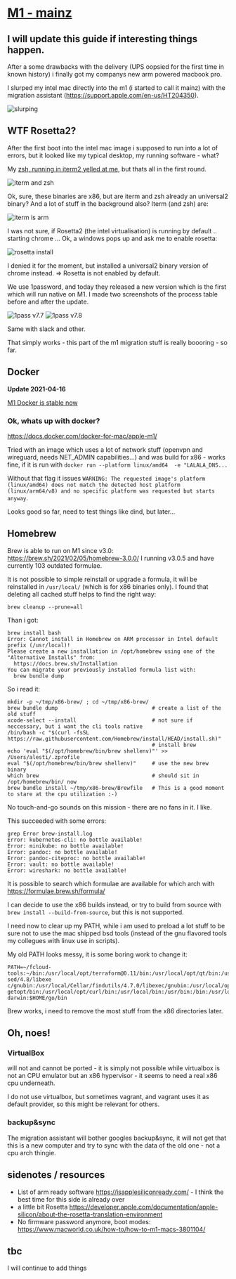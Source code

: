 # [M1 - mainz](https://twitter.com/astielau/status/1370303446990127106)
## I will update this guide if interesting things happen.

After a some drawbacks with the delivery (UPS oopsied for the first time in
known history) i finally got my companys new arm powered macbook pro. 

I slurped my intel mac directly into the m1 (i started to call it mainz) with
the migration assistant (https://support.apple.com/en-us/HT204350).

![slurping](slurp.jpg)


## WTF Rosetta2? 

After the first boot into the intel mac image i supposed to
run into a lot of errors, but it looked like my typical desktop, my running
software - what?

My [zsh, running in iterm2 yelled at
me](https://twitter.com/astielau/status/1370120472445259779), but thats all in
the first round.  

![iterm and zsh](first-run-iterm_sm.png)

Ok, sure, these binaries are x86, but are iterm and zsh already an universal2 binary? And a lot of stuff in the background also?
Iterm (and zsh) are:

![iterm is arm](iterm-is-arm_sm.png) 

I was not sure, if Rosetta2 (the intel virtualisation) is running by default .. starting chrome …
Ok, a windows pops up and ask me to enable rosetta:

![rosetta install](Rosetta-install_sm.png)

I denied it for the moment, but installed a universal2 binary version of chrome instead. 
=> Rosetta is not enabled by default.

We use 1password, and today they released a new version which is the first which will run native on M1. I made two screenshots of the process table before and after the update.

![1pass v7.7](1pass-7.7-is-intel_sm.png)
![1pass v7.8](1pass-7.8-is-arm_sm.png)
 

Same with slack and other.

That simply works - this part of the m1 migration stuff is really boooring - so far.

## Docker

**Update 2021-04-16** 

[M1 Docker is stable now](https://hub.docker.com/editions/community/docker-ce-desktop-mac)

### Ok, whats up with docker? 

https://docs.docker.com/docker-for-mac/apple-m1/

Tried with an image which uses a lot of network stuff (openvpn and wireguard,
needs NET_ADMIN capabilities...) and was build for x86 - works fine, if it is
run with `docker run --platform linux/amd64  -e "LALALA_DNS...` 

Without that flag it issues `WARNING: The requested image's platform
(linux/amd64) does not match the detected host platform (linux/arm64/v8) and no
specific platform was requested but starts anyway`.

Looks good so far, need to test things like dind, but later...

## Homebrew

Brew is able to run on M1 since v3.0: https://brew.sh/2021/02/05/homebrew-3.0.0/
I running v3.0.5 and have currently 103 outdated formulae.

It is not possible to simple reinstall or upgrade a formula, it will be
reinstalled in `/usr/local/` (which is for x86 binaries only). I found that
deleting all cached stuff helps to find the right way:

`brew cleanup --prune=all`

Than i got:

```
brew install bash
Error: Cannot install in Homebrew on ARM processor in Intel default prefix (/usr/local)!
Please create a new installation in /opt/homebrew using one of the
"Alternative Installs" from:
  https://docs.brew.sh/Installation
You can migrate your previously installed formula list with:
  brew bundle dump
```

So i read it:

```
mkdir -p ~/tmp/x86-brew/ ; cd ~/tmp/x86-brew/ 
brew bundle dump                              # create a list of the old stuff
xcode-select --install                        # not sure if neccessary, but i want the cli tools native
/bin/bash -c "$(curl -fsSL https://raw.githubusercontent.com/Homebrew/install/HEAD/install.sh)"
                                              # install brew
echo 'eval "$(/opt/homebrew/bin/brew shellenv)"' >> /Users/alesti/.zprofile
eval "$(/opt/homebrew/bin/brew shellenv)"     # use the new brew binary
which brew                                    # should sit in /opt/homebrew/bin/ now
brew bundle install ~/tmp/x86-brew/Brewfile   # This is a good moment to stare at the cpu utilization :-)
```

No touch-and-go sounds on this mission - there are no fans in it. I like.

This succeeded with some errors:

```
grep Error brew-install.log
Error: kubernetes-cli: no bottle available!
Error: minikube: no bottle available!
Error: pandoc: no bottle available!
Error: pandoc-citeproc: no bottle available!
Error: vault: no bottle available!
Error: wireshark: no bottle available!
```

It is possible to search which formulae are available for which arch with
https://formulae.brew.sh/formula/ 

I can decide to use the x86 builds instead, or try to build from source with
`brew install --build-from-source`, but this is not supported.

I need now to clear up my PATH, while i am used to preload a lot stuff to be
sure not to use the mac shipped bsd tools (instead of the gnu flavored tools my
collegues with linux use in scripts).

My old PATH looks messy, it is some boring work to change it:

```
PATH=~/fcloud-tools:~/bin:/usr/local/opt/terraform@0.11/bin:/usr/local/opt/qt/bin:/usr/local/Cellar/grep/3.4/libexec/gnubin/:/usr/local/Cellar/gnu-sed/4.8/libexe    c/gnubin:/usr/local/Cellar/findutils/4.7.0/libexec/gnubin:/usr/local/opt/helm@2/bin:/usr/local/opt/gettext/bin:/usr/local/opt/coreutils/libexec/gnubin:/usr/local/opt/openssl/bin:/usr/local/opt/gnu-getopt/bin:/usr/local/opt/curl/bin:/usr/local/bin:/usr/bin:/bin:/usr/local/sbin:/usr/sbin:/sbin:/usr/local/MacGPG2/bin:$HOME/.linkerd2/bin:/usr/local/texlive/2020/bin/x86_64-darwin:$HOME/go/bin
```

Brew works, i need to remove the most stuff from the x86 directories later.

## Oh, noes!
### VirtualBox 

will not and cannot be ported - it is simply not possible while virtualbox is
not an CPU emulator but an x86 hypervisor - it seems to need a real x86 cpu
underneath. 

I do not use virtualbox, but sometimes vagrant, and vagrant uses it as default
provider, so this might be relevant for others. 

### backup&sync

The migration assistant will bother googles backup&sync, it will not get that
this is a new computer and try to sync with the data of the old one - not a cpu arch thingie. 


## sidenotes / resources

- List of arm ready software https://isapplesiliconready.com/ - I think the best time for this side is already over
- a little bit Rosetta https://developer.apple.com/documentation/apple-silicon/about-the-rosetta-translation-environment
- No firmware password anymore, boot modes: https://www.macworld.co.uk/how-to/how-to-m1-macs-3801104/

## tbc

I will continue to add things
